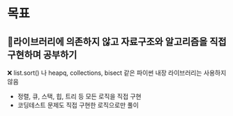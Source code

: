 # 목표

## 📌라이브러리에 의존하지 않고 자료구조와 알고리즘을 직접 구현하며 공부하기

❌ list.sort() 나 heapq, collections, bisect 같은 파이썬 내장 라이브러리는 사용하지 않음
- 정렬, 큐, 스택, 힙, 트리 등 모든 로직을 직접 구현
- 코딩테스트 문제도 직접 구현한 로직으로만 풀이
